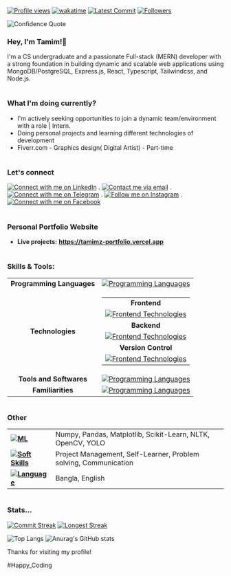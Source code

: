 [![Profile views](https://komarev.com/ghpvc/?username=MdTamimAhamed)](https://github.com/MdTamimAhamed)
[![wakatime](https://wakatime.com/badge/user/3000cebe-b8ca-4031-af04-b46ea0d30afc.svg)](https://wakatime.com/@3000cebe-b8ca-4031-af04-b46ea0d30afc) 
[![Latest Commit](https://img.shields.io/github/last-commit/MdTamimAhamed/MdTamimAhamed.svg)](https://github.com/MdTamimAhamed/MdTamimAhamed/commits/main)
[![Followers](https://img.shields.io/github/followers/MdTamimAhamed?style=social)](https://github.com/MdTamimAhamed)

![Confidence Quote](https://drive.google.com/uc?id=1ZrSmTj9j6qg-UhvETdn_r1fvZYL0LG16)


### Hey, I'm Tamim!👋

I'm a CS undergraduate and a passionate Full-stack (MERN) developer with a strong foundation in building dynamic and scalable web applications using MongoDB/PostgreSQL, Express.js, React, Typescript, Tailwindcss, and Node.js.

#

### What I'm doing currently? 
 - I'm actively seeking opportunities to join a dynamic team/environment with a role | Intern. 
 - Doing personal projects and learning different technologies of development 
 - Fiverr.com - Graphics design( Digital Artist) - Part-time
# 
### Let's connect 

[![Connect with me on LinkedIn](https://img.shields.io/badge/LinkedIn-Connect-blue?style=flat&logo=linkedin)](https://www.linkedin.com/in/tamim-ahamed-000432174/) . 
[![Contact me via email](https://img.shields.io/badge/Email-Contact%20Me-orange?style=flat&logo=gmail)](mailto:tamimahamed016@gmail.com) . 
[![Connect with me on Telegram](https://img.shields.io/badge/Telegram-Connect-blue?style=flat&logo=telegram)](https://t.me/Tamim_Tomim) . 
[![Follow me on Instagram](https://img.shields.io/badge/Instagram-Follow-pink?style=flat&logo=instagram)](https://www.instagram.com/tamim_ahamed_zan/) . 
[![Connect with me on Facebook](https://img.shields.io/badge/Facebook-Connect-blue?style=flat&logo=facebook)](https://www.facebook.com/tamim.ssgt/)
# 
### Personal Portfolio Website
 - **Live projects:**  **<a href="https://tamimz-portfolio.vercel.app/" target="_blank">https://tamimz-portfolio.vercel.app</a>**
# 
### Skills & Tools:
<table>
  <tr>
    <td align="center"><strong>Programming Languages</strong></td>
    <td align="left">
      <a href="https://skillicons.dev">
        <img src="https://skillicons.dev/icons?i=c,cpp,javascript,java,kotlin,python&theme=light" alt="Programming Languages">
      </a>
    </td>
  </tr>
  <tr>
    <td align="center"><strong>Technologies</strong></td>
    <td>
      <table>
        <tr>
          <td align="center"><strong>Frontend</strong></td>
        </tr>
        <tr>
          <td align="left">
            <a href="https://skillicons.dev">
              <img src="https://skillicons.dev/icons?i=html,css,js,ts,react,tailwind,materialui,bootstrap,nextjs&theme=light" alt="Frontend Technologies">
            </a>
          </td>
        </tr>
       <tr>
          <td align="center"><strong>Backend</strong></td>
        </tr>
        <tr>
          <td align="left">
            <a href="https://skillicons.dev">
              <img src="https://skillicons.dev/icons?i=nodejs,express,mongodb,postgres,mysql&theme=light" alt="Frontend Technologies">
            </a>
          </td>
        </tr>
       <tr>
          <td align="center"><strong>Version Control</strong></td>
        </tr>
        <tr>
          <td align="left">
            <a href="https://skillicons.dev">
              <img src="https://skillicons.dev/icons?i=git,github&theme=light" alt="Frontend Technologies">
            </a>
          </td>
        </tr>
      </table>
    </td>
  </tr>
 <tr>
    <td align="center"><strong>Tools and Softwares</strong></td>
    <td align="left">
      <a href="https://skillicons.dev">
        <img src="https://skillicons.dev/icons?i=vscode,idea,npm,postman,figma,xd,ps,ai&theme=light" alt="Programming Languages">
      </a>
    </td>
  </tr>
  <tr>
     <td align="center"><strong>Familiarities</strong></td>
      <td align="left">
        <a href="https://skillicons.dev">
          <img src="https://skillicons.dev/icons?i=spring,docker,androidstudio,firebase,php,linux&theme=light" alt="Programming Languages">
        </a>
     </td>
   </tr>
</table>

# 
### Other 
<table width="600px">
  <tr>
    <td align="left">
      <strong>
        <a href="https://custom-icon-badges.demolab.com">
          <img src="https://custom-icon-badges.demolab.com/badge/ML-orange.svg?&logoColor=black" alt="ML">
        </a>
      </strong>
    </td>
    <td align="left">Numpy, Pandas, Matplotlib, Scikit-Learn, NLTK, OpenCV, YOLO</td>
  </tr>
 <tr>
    <td align="left">
      <strong>
        <a href="https://custom-icon-badges.demolab.com">
          <img src="https://custom-icon-badges.demolab.com/badge/Soft%20Skills-blue.svg?&logoColor=black" alt="Soft Skills"></a>
        </a>
      </strong>
    </td>
    <td align="left">Project Management, Self-Learner, Problem solving, Communication</td>
  </tr>
 <tr>
    <td align="left">
      <strong>
        <a href="https://custom-icon-badges.demolab.com">
          <img src="https://custom-icon-badges.demolab.com/badge/Language-white.svg?&logoColor=black" alt="Language">
        </a>
      </strong>
    </td>
    <td align="left">Bangla, English</td>
  </tr>
</table>

# 

### Stats...
[![Commit Streak](https://img.shields.io/badge/Current_Streak-10_days-4caf50)](https://github.com/MdTamimAhamed/MdTamimAhamed/commits/main)
[![Longest Streak](https://img.shields.io/badge/Longest_Streak-20_days-ff5722)](https://github.com/MdTamimAhamed/MdTamimAhamed/commits/main)

![Top Langs](https://github-readme-stats.vercel.app/api/top-langs/?username=MdTamimAhamed&layout=compact) 
![Anurag's GitHub stats](https://github-readme-stats.vercel.app/api?username=MdTamimAhamed&show_icons=true&hide_title=true&number_format=long&bg_color=fffefe&ring_color=49BB31)





Thanks for visiting my profile! 

#Happy_Coding
















                                                                                                         
